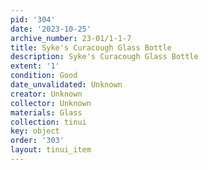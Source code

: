 ```yaml
---
pid: '304'
date: '2023-10-25'
archive_number: 23-01/1-1-7
title: Syke's Curacough Glass Bottle
description: Syke's Curacough Glass Bottle
extent: '1'
condition: Good
date_unvalidated: Unknown
creator: Unknown
collector: Unknown
materials: Glass
collection: tinui
key: object
order: '303'
layout: tinui_item
---
```

